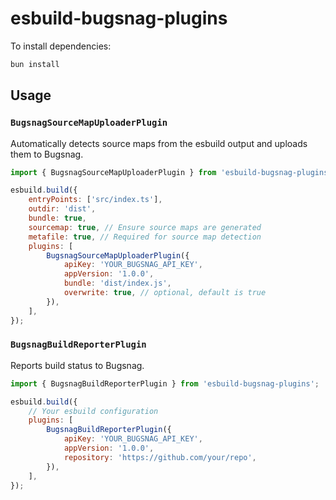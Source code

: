 # esbuild-bugsnag-plugins

To install dependencies:

```bash
bun install
```

## Usage

### `BugsnagSourceMapUploaderPlugin`

Automatically detects source maps from the esbuild output and uploads them to Bugsnag.

```javascript
import { BugsnagSourceMapUploaderPlugin } from 'esbuild-bugsnag-plugins';
```


```javascript
esbuild.build({
	entryPoints: ['src/index.ts'],
	outdir: 'dist',
	bundle: true,
	sourcemap: true, // Ensure source maps are generated
	metafile: true, // Required for source map detection
	plugins: [
		BugsnagSourceMapUploaderPlugin({
			apiKey: 'YOUR_BUGSNAG_API_KEY',
			appVersion: '1.0.0',
			bundle: 'dist/index.js',
			overwrite: true, // optional, default is true
		}),
	],
});
```

### `BugsnagBuildReporterPlugin`

Reports build status to Bugsnag.

```javascript
import { BugsnagBuildReporterPlugin } from 'esbuild-bugsnag-plugins';
```

```javascript
esbuild.build({
	// Your esbuild configuration
	plugins: [
		BugsnagBuildReporterPlugin({
			apiKey: 'YOUR_BUGSNAG_API_KEY',
			appVersion: '1.0.0',
			repository: 'https://github.com/your/repo',
		}),
	],
});
```